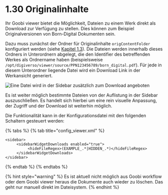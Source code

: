 # 1.30 Originalinhalte

Ihr Goobi viewer bietet die Möglichkeit, Dateien zu einem Werk direkt als Download zur Verfügung zu stellen. Dies können zum Beispiel Originalversionen von Born-Digital Dokumenten sein.

Dazu muss zunächst der Ordner für Originalinhalte `origContentFolder` konfiguriert werden (siehe [Kapitel 1.3](3.md)). Die Dateien werden innerhalb dieses Ordners in Unterordnern abgelegt, die den Identifier des betreffenden Werkes als Ordnername haben (beispielsweise `/opt/digiverso/viewer/source/PPN123456789/born_digital.pdf`). Für jede in diesem Unterordner liegende Datei wird ein Download Link in der Werkansicht generiert.

![Eine Datei wird in der Sidebar zusätzlich zum Download angeboten](../../.gitbook/assets/conf\_1.17.9\_and\_1.30.png)

Es ist weiter möglich bestimmte Dateien von der Auflistung in der Sidebar auszuschließen. Es handelt sich hierbei um eine rein visuelle Anpassung, der Zugriff und der Download ist weiterhin möglich.

Die Funktionalität kann in der Konfigurationsdatei mit den folgenden Schaltern gesteuert werden:

{% tabs %}
{% tab title="config_viewer.xml" %}
```markup
<sidebar>
     <sidebarWidgetDownloads enabled="true">
          <hideFileRegex>(EXAMPLE_.*|HIDDEN_.*)</hideFileRegex>
     </sidebarWidgetDownloads>
</sidebar>
```
{% endtab %}
{% endtabs %}

{% hint style="warning" %}
Es ist aktuell nicht möglich aus Goobi workflow oder dem Goobi viewer heraus die Dokumente auch wieder zu löschen. Das geht nur manuell direkt im Dateisystem.
{% endhint %}
